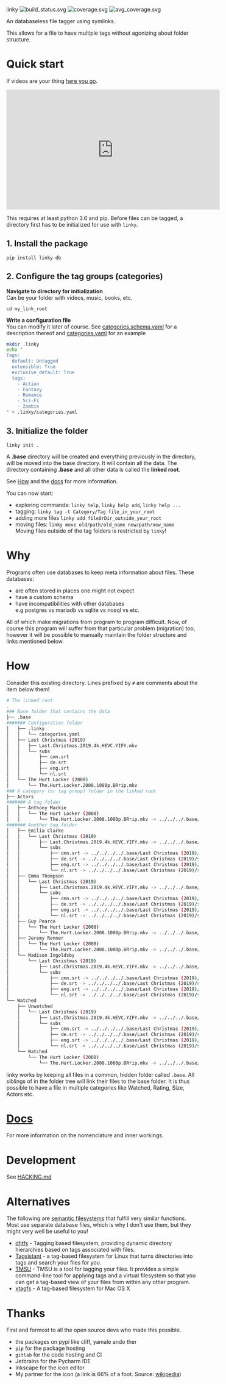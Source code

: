 linky ![build_status.svg] ![coverage.svg] ![avg_coverage.svg]

An databaseless file tagger using symlinks.

This allows for a file to have multiple tags without agonizing about folder structure.

# Quick start

If videos are your thing [here you go][video].

<iframe width="560" height="315" sandbox="allow-same-origin allow-scripts" src="https://video.ploud.fr/videos/embed/b404bb78-e1e6-4190-8517-ac222d015be4" frameborder="0" allowfullscreen></iframe>

This requires at least python 3.6 and pip.
Before files can be tagged, a directory first has to be initialized for use with `linky`.

## 1. Install the package

`pip install linky-db`

## 2. Configure the tag groups (categories)


**Navigate to directory for initialization**  
Can be your folder with videos, music, books, etc.

`cd my_link_root`

**Write a configuration file**  
You can modify it later of course.
See [categories.schema.yaml] for a description thereof and
 [categories.yaml] for an example

```bash
mkdir .linky
echo "
Tags:
  default: Untagged
  extensible: True
  exclusive_default: True
  tags:
    - Action
    - Fantasy
    - Romance
    - Sci-Fi
    - Zombie
" > .linky/categories.yaml
```

## 3. Initialize the folder

`linky init .`

A __.base__ directory will be created and everything previously in the directory,
 will be moved into the base directory.
 It will contain all the data.
The directory containing __.base__ and all other data is called the **linked root**.

See [How] and the [docs] for more information.

You can now start:

 - exploring commands: `linky help`, `linky help add`, `linky help ...`
 - tagging: `linky tag -t Category/Tag file_in_your_root`
 - adding more files `linky add fileOrDir_outside_your_root`
 - moving files: `linky move old/path/old_name new/path/new_name`  
   Moving files outside of the tag folders is restricted by `linky`!

# Why

Programs often use databases to keep meta information about files. These databases:
 
 - are often stored in places one might not expect
 - have a custom schema  
 - have incompatibilities with other databases  
   e.g postgres vs mariadb vs sqlite vs nosql vs etc.

All of which make migrations from program to program difficult. 
Now, of course this program will suffer from that particular problem (migration) too, however
 it will be possible to manually maintain the folder structure and links mentioned below. 

# How

Consider this existing directory. Lines prefixed by `#` are comments about the item below them!

```bash
# The linked root
.
### Base folder that contains the data
├── .base
####### Configuration folder
│   ├── .linky
│   │   └── categories.yaml
│   ├── Last Christmas (2019)
│   │   ├── Last.Christmas.2019.4k.HEVC.YIFY.mkv
│   │   └── subs
│   │       ├── cmn.srt
│   │       ├── de.srt
│   │       ├── eng.srt
│   │       └── nl.srt
│   └── The Hurt Locker (2008)
│       └── The.Hurt.Locker.2008.1080p.BRrip.mkv
### A category (or tag group) folder in the linked root
├── Actors
####### A tag folder
│   ├── Anthony Mackie
│   │   └── The Hurt Locker (2008)
│   │       └── The.Hurt.Locker.2008.1080p.BRrip.mkv -> ../../../.base/The Hurt Locker (2008)/The.Hurt.Locker.2008.1080p.BRrip.mkv
####### Another tag folder
│   ├── Emilia Clarke
│   │   └── Last Christmas (2019)
│   │       ├── Last.Christmas.2019.4k.HEVC.YIFY.mkv -> ../../../.base/Last Christmas (2019)/Last.Christmas.2019.4k.HEVC.YIFY.mkv
│   │       └── subs
│   │           ├── cmn.srt -> ../../../../.base/Last Christmas (2019)/subs/cmn.srt
│   │           ├── de.srt -> ../../../../.base/Last Christmas (2019)/subs/de.srt
│   │           ├── eng.srt -> ../../../../.base/Last Christmas (2019)/subs/eng.srt
│   │           └── nl.srt -> ../../../../.base/Last Christmas (2019)/subs/nl.srt
│   ├── Emma Thompson
│   │   └── Last Christmas (2019)
│   │       ├── Last.Christmas.2019.4k.HEVC.YIFY.mkv -> ../../../.base/Last Christmas (2019)/Last.Christmas.2019.4k.HEVC.YIFY.mkv
│   │       └── subs
│   │           ├── cmn.srt -> ../../../../.base/Last Christmas (2019)/subs/cmn.srt
│   │           ├── de.srt -> ../../../../.base/Last Christmas (2019)/subs/de.srt
│   │           ├── eng.srt -> ../../../../.base/Last Christmas (2019)/subs/eng.srt
│   │           └── nl.srt -> ../../../../.base/Last Christmas (2019)/subs/nl.srt
│   ├── Guy Pearce
│   │   └── The Hurt Locker (2008)
│   │       └── The.Hurt.Locker.2008.1080p.BRrip.mkv -> ../../../.base/The Hurt Locker (2008)/The.Hurt.Locker.2008.1080p.BRrip.mkv
│   ├── Jeremy Renner
│   │   └── The Hurt Locker (2008)
│   │       └── The.Hurt.Locker.2008.1080p.BRrip.mkv -> ../../../.base/The Hurt Locker (2008)/The.Hurt.Locker.2008.1080p.BRrip.mkv
│   └── Madison Ingoldsby
│       └── Last Christmas (2019)
│           ├── Last.Christmas.2019.4k.HEVC.YIFY.mkv -> ../../../.base/Last Christmas (2019)/Last.Christmas.2019.4k.HEVC.YIFY.mkv
│           └── subs
│               ├── cmn.srt -> ../../../../.base/Last Christmas (2019)/subs/cmn.srt
│               ├── de.srt -> ../../../../.base/Last Christmas (2019)/subs/de.srt
│               ├── eng.srt -> ../../../../.base/Last Christmas (2019)/subs/eng.srt
│               └── nl.srt -> ../../../../.base/Last Christmas (2019)/subs/nl.srt
└── Watched
    ├── Unwatched
    │   └── Last Christmas (2019)
    │       ├── Last.Christmas.2019.4k.HEVC.YIFY.mkv -> ../../../.base/Last Christmas (2019)/Last.Christmas.2019.4k.HEVC.YIFY.mkv
    │       └── subs
    │           ├── cmn.srt -> ../../../../.base/Last Christmas (2019)/subs/cmn.srt
    │           ├── de.srt -> ../../../../.base/Last Christmas (2019)/subs/de.srt
    │           ├── eng.srt -> ../../../../.base/Last Christmas (2019)/subs/eng.srt
    │           └── nl.srt -> ../../../../.base/Last Christmas (2019)/subs/nl.srt
    └── Watched
        └── The Hurt Locker (2008)
            └── The.Hurt.Locker.2008.1080p.BRrip.mkv -> ../../../.base/The Hurt Locker (2008)/The.Hurt.Locker.2008.1080p.BRrip.mkv
```

linky works by keeping all files in a common, hidden folder called `.base`.
All siblings of in the folder tree will link their files to the base folder.
It is thus possible to have a file in multiple categories like 
 Watched, Rating, Size, Actors etc.

# [Docs][]

For more information on the nomenclature and inner workings.

# Development

See [HACKING.md](./HACKING.md)

# Alternatives

The following are [semantic filesystems] that fulfill very similar functions.
Most use separate database files, which is why I don't use them, but they
 might very well be useful to you!

 - [dhtfs] - Tagging based filesystem, providing dynamic directory hierarchies
    based on tags associated with files.
 - [Tagsistant] - a tag-based filesystem for Linux 
    that turns directories into tags and search your files for you.
 - [TMSU] - TMSU is a tool for tagging your files. 
   It provides a simple command-line tool for applying tags 
    and a virtual filesystem so that you can get a tag-based 
    view of your files from within any other program. 
 - [xtagfs] - A tag-based filesystem for Mac OS X
 
[dhtfs]: https://code.google.com/archive/p/dhtfs/
[semantic filesystems]: https://en.wikipedia.org/wiki/Semantic_file_system
[Tagsistant]: https://tagsistant.net/
[TMSU]: https://tmsu.org/
[xtagfs]: https://code.google.com/archive/p/xtagfs/

# Thanks

First and formost to all the open source devs who made this possible.

 - the packages on pypi like cliff, yamale ando ther
 - `pip` for the package hosting
 - `gitlab` for the code hosting and CI
 - Jetbrains for the Pycharm IDE
 - Inkscape for the icon editor
 - My partner for the icon (a link is 66% of a foot. Source: [wikipedia][link-wiki])


[categories.yaml]: /presentation/data/1.movies/.linky/categories.yaml
[categories.schema.yaml]: /linky/schemas/categories.schema.yaml
[Docs]: ./docs/index.md
[How]: #how
[link-wiki]: https://en.wikipedia.org/wiki/Link_(unit)
[video]: https://video.ploud.fr/videos/watch/b404bb78-e1e6-4190-8517-ac222d015be4


[build_status.svg]: https://gitlab.com/NamingThingsIsHard/linky/-/jobs/artifacts/master/raw/images/build_status.svg?job=test
[coverage.svg]: https://gitlab.com/NamingThingsIsHard/linky/-/jobs/artifacts/master/raw/images/coverage.svg?job=test
[avg_coverage.svg]: https://gitlab.com/NamingThingsIsHard/linky/-/jobs/artifacts/master/raw/images/avg_coverage.svg?job=test
